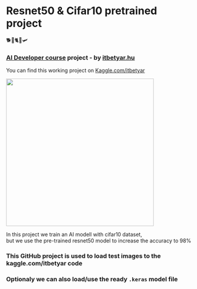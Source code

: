 # Resnet50 & Cifar10 pretrained project
🐕🚢🐈🐸🛩️

### [AI Developer course](https://itbetyar.hu/mesterseges-intelligencia-fejleszto-tanfolyam/) project - by [itbetyar.hu](https://itbetyar.hu)

You can find this working project on [Kaggle.com/itbetyar](https://www.kaggle.com/code/itbetyar/cifar10-resnet50-transfer-learning)

<img src="https://drive.google.com/uc?export=view&id=1atgMf-GYRqyjlNZp2SOm1V5lljsA8W7v" width="400">


In this project we train an AI modell with cifar10 dataset,  
but we use the pre-trained resnet50 model to increase the accuracy to 98%

### This GitHub project is used to load test images to the kaggle.com/itbetyar code
### Optionaly we can also load/use the ready `.keras` model file
